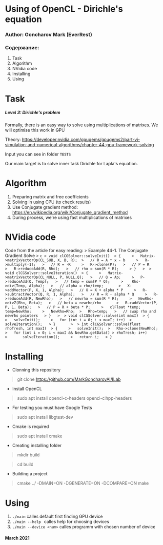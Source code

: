 # Using of OpenCL - Dirichle's equation #
### Author: Goncharov Mark (EverRest) ###

### Содержание: ###
1. Task
2. Algorithm
3. NVidia code
4. Installing
5. Using

Task
====
##### Level 3: Dirichle's problem
Formally, there is an easy way to solve using multiplications of matrixes.
We will optimise this work in GPU

Theory:
https://developer.nvidia.com/gpugems/gpugems2/part-vi-simulation-and-numerical-algorithms/chapter-44-gpu-framework-solving

Input you can see in folder ```TESTS```

Our main target is to solve inner task Dirichle for Lapla's equation.

Algorithm
===========

1. Preparing matrix and free coefficients
2. Solving in using CPU (to check results)
3. Use Conjugate gradient method: https://en.wikipedia.org/wiki/Conjugate_gradient_method
4. During process, we're using fast multiplications of matrixes

NVidia code
===========
Code from the article for easy reading:
    > Example 44-1. The Conjugate Gradient Solve
    > ```c
    > void clCGSolver::solveInit() 
    > {    
    >   Matrix->matrixVectorOp(CL_SUB, X, B, R); 
    >   // R = A * x - b    
    >   R->multiply(-1);  
    >   // R = -R    
    >   R->clone(P);  
    >   // P = R    
    >   R->reduceAdd(R, Rho);  
    >   // rho = sum(R * R);    
    > }  
    > 
    > void clCGSolver::solveIteration() 
    > {    
    >   Matrix->matrixVectorOp(CL_NULL, P, NULL,Q);  
    >   // Q = Ap;    
    >   P->reduceAdd(Q, Temp);  
    >   // temp = sum(P * Q);    
    >    Rho->div(Temp, Alpha);  
    >   // alpha = rho/temp;      
    >   X->addVector(P, X, 1, Alpha);  
    >   // X = X + alpha * P    
    >   R->subtractVector(Q, R, 1, Alpha);  
    >   // R = R - alpha * Q    
    >   R->reduceAdd(R, NewRho);  
    >   // newrho = sum(R * R);    
    >   NewRho->divZ(Rho, Beta);  
    >   // beta = newrho/rho      
    >   R->addVector(P, P, 1, Beta);  
    >   // P = R + beta * P;    
    >   clFloat *temp; temp=NewRho;    
    >   NewRho=Rho; 
    >   Rho=temp;  
    >   // swap rho and newrho pointers  
    > }  
    > 
    > void clCGSolver::solve(int maxI) 
    > {    
    >   solveInit();    
    >   for (int i = 0; i < maxI; i++) 
    >       solveIteration();  
    > }      
    > 
    > int clCGSolver::solve(float rhoTresh, int maxI) 
    > {    
    >   solveInit(); 
    >   Rho->clone(NewRho);    
    >   for (int i = 0; i < maxI && NewRho.getData() > rhoTresh; i++)       
    >       solveIteration();    
    >   return i;  
    > } 
    ```

Installing
=========
* Clonning this repository
>git clone https://github.com/MarkGoncharovAl/ILab
* Install OpenCL
>sudo apt install opencl-c-headers opencl-clhpp-headers
* For testing you must have Google Tests
>sudo apt install libgtest-dev
* Cmake is required
>sudo apt install cmake
* Creating installing folder

>mkdir build

>cd build

* Building a project 
>cmake ../ -DMAIN=ON -DGENERATE=ON -DCOMPARE=ON
>make

Using
=====
1. ```./main``` calles default first finding GPU device
2. ```./main --help ``` calles help for choosing devices
3. ```./main --device <num>``` calles programm with chosen number of device

#### March 2021